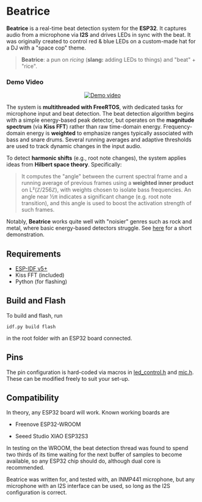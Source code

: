# Beatrice

**Beatrice** is a real-time beat detection system for the **ESP32**. It captures audio from a microphone via **I2S** and drives LEDs in sync with the beat. It was originally created to control red & blue LEDs on a custom-made hat for a DJ with a "space cop" theme.

> **Beatrice**: a pun on *ricing* (**slang:** adding LEDs to things) and "beat" + "rice".

### Demo Video

<p align="center">
  <a href="https://www.youtube.com/watch?v=R6wnha9A4r0">
    <img src="https://i.ibb.co/G4L1pCs5/beatrice.gif" alt="Demo video"/>
  </a>
</p>

The system is **multithreaded with FreeRTOS**, with dedicated tasks for microphone input and beat detection. The beat detection algorithm begins with a simple energy-based peak detector, but operates on the **magnitude spectrum** (via **Kiss FFT**) rather than raw time-domain energy. Frequency-domain energy is **weighted** to emphasize ranges typically associated with bass and snare drums. Several running averages and adaptive thresholds are used to track dynamic changes in the input audio.

To detect **harmonic shifts** (e.g., root note changes), the system applies ideas from **Hilbert space theory**. Specifically:

> It computes the "angle" between the current spectral frame and a running average of previous frames using a **weighted inner product** on L²(ℤ/256ℤ), with weights chosen to isolate bass frequencies. An angle near ½π indicates a significant change (e.g. root note transition), and this angle is used to boost the activation strength of such frames.

Notably, **Beatrice** works quite well with "noisier" genres such as rock and metal, where basic energy-based detectors struggle. See [here](https://youtu.be/ZtbcuLpQV-4) for a short demonstration.

## Requirements

- [ESP-IDF v5+](https://github.com/espressif/esp-idf)
- Kiss FFT (included)
- Python (for flashing)

## Build and Flash

To build and flash, run

```
idf.py build flash
```

in the root folder with an ESP32 board connected.

## Pins

The pin configuration is hard-coded via macros in [led_control.h](main/led_control.h) and [mic.h](main/mic.h). These can be modified freely to suit your set-up.

## Compatibility

In theory, any ESP32 board will work. Known working boards are

- Freenove ESP32-WROOM

- Seeed Studio XIAO ESP32S3

In testing on the WROOM, the beat detection thread was found to spend two thirds of its time waiting for the next buffer of samples to become available, so any ESP32 chip should do, although dual core is recommended.

Beatrice was written for, and tested with, an INMP441 microphone, but any microphone with an I2S interface can be used, so long as the I2S configuration is correct.

